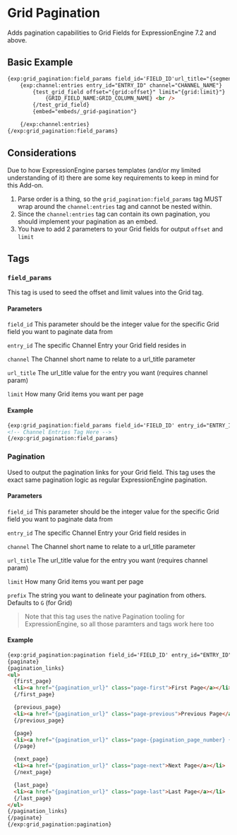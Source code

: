 # Grid Pagination
Adds pagination capabilities to Grid Fields for ExpressionEngine 7.2 and above. 

## Basic Example

```html
{exp:grid_pagination:field_params field_id='FIELD_ID'url_title="{segment_3}" channel_id="CHANNEL_ID" limit="2"}
    {exp:channel:entries entry_id="ENTRY_ID" channel="CHANNEL_NAME"}
        {test_grid_field offset="{grid:offset}" limit="{grid:limit}"}
            {GRID_FIELD_NAME:GRID_COLUMN_NAME} <br />
        {/test_grid_field}
        {embed="embeds/_grid-pagination"}

    {/exp:channel:entries}
{/exp:grid_pagination:field_params}
```

## Considerations

Due to how ExpressionEngine parses templates (and/or my limited understanding of it) there are some key requirements to keep in mind for this Add-on. 

1. Parse order is a thing, so the `grid_pagination:field_params` tag MUST wrap around the `channel:entries` tag and cannot be nested within.
2. Since the `channel:entries` tag can contain its own pagination, you should implement your pagination as an embed. 
3. You have to add 2 parameters to your Grid fields for output `offset` and `limit`

## Tags

### `field_params`

This tag is used to seed the offset and limit values into the Grid tag. 

#### Parameters

`field_id`
This parameter should be the integer value for the specific Grid field you want to paginate data from

`entry_id`
The specific Channel Entry your Grid field resides in

`channel`
The Channel short name to relate to a url_title parameter

`url_title`
The url_title value for the entry you want (requires channel param)

`limit` 
How many Grid items you want per page

#### Example
```html
{exp:grid_pagination:field_params field_id='FIELD_ID' entry_id="ENTRY_ID" limit="2"}
<!-- Channel Entries Tag Here -->
{/exp:grid_pagination:field_params}
```

### Pagination

Used to output the pagination links for your Grid field. This tag uses the exact same pagination logic as regular ExpressionEngine pagination. 

#### Parameters

`field_id`
This parameter should be the integer value for the specific Grid field you want to paginate data from

`entry_id`
The specific Channel Entry your Grid field resides in

`channel`
The Channel short name to relate to a url_title parameter

`url_title`
The url_title value for the entry you want (requires channel param)

`limit` 
How many Grid items you want per page

`prefix`
The string you want to delineate your pagination from others. Defaults to `G` (for Grid)

> Note that this tag uses the native Pagination tooling for ExpressionEngine, so all those paramters and tags work here too

#### Example
```html
{exp:grid_pagination:pagination field_id='FIELD_ID' entry_id="ENTRY_ID" limit="2"}
{paginate}
{pagination_links}
<ul>
  {first_page}
  <li><a href="{pagination_url}" class="page-first">First Page</a></li>
  {/first_page}

  {previous_page}
  <li><a href="{pagination_url}" class="page-previous">Previous Page</a></li>
  {/previous_page}

  {page}
  <li><a href="{pagination_url}" class="page-{pagination_page_number} {if current_page}active{/if}">{pagination_page_number}</a></li>
  {/page}

  {next_page}
  <li><a href="{pagination_url}" class="page-next">Next Page</a></li>
  {/next_page}

  {last_page}
  <li><a href="{pagination_url}" class="page-last">Last Page</a></li>
  {/last_page}
</ul>
{/pagination_links}
{/paginate}
{/exp:grid_pagination:pagination}
```